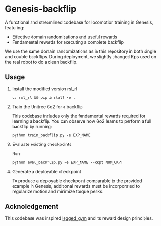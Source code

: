 # Genesis-backflip

A functional and streamlined codebase for locomotion training in Genesis, featuring:
- Effective domain randomizations and useful rewards
- Fundamental rewards for executing a complete backflip

We use the same domain randomizations as in this repository in both single and double backflips. During deployment, we slightly changed Kps used on the real robot to do a clean backflip.

## Usage

1. Install the modified version rsl_rl

    ```
    cd rsl_rl && pip install -e .
    ```

2. Train the Unitree Go2 for a backflip

    This codebase includes only the fundamental rewards required for learning a backflip. You can observe how Go2 learns to perform a full backflip by running:
    ```
    python train_backflip.py -e EXP_NAME
    ```

3. Evaluate existing checkpoints

    Run
    ```
    python eval_backflip.py -e EXP_NAME --ckpt NUM_CKPT
    ```

4. Generate a deployable checkpoint

    To produce a deployable checkpoint comparable to the provided example in Genesis, additional rewards must be incorporated to regularize motion and minimize torque peaks.

## Acknoledgement

This codebase was inspired [legged_gym](https://github.com/leggedrobotics/legged_gym) and its reward design principles.